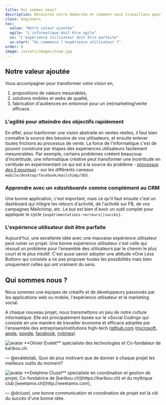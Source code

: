 ```yaml
---
title: Qui sommes nous?
description: Découvrez notre démarche et comment nous travaillons pour résoudre des problèmes à l'aide de solutions web et mobiles
class: beginners
toc:
  value: "Notre valeur ajoutée"
  agile: "L'informatique doit être agile"
  ux: "L'expérience utilisateur doit être parfaite"
  ux-start: "Ou commence l'expérience utilisateur ?"
order: 0
image: /assets/images/team.jpg
---
```


## Notre valeur ajoutée
Vous accompagner pour transformer votre vision en, 
1. propositions de valeurs mesurables, 
2. solutions mobiles et webs de qualité, 
3. fabrication d'audiences en entonnoir pour un (re)marketing/vente efficace. 

### L'agilité pour atteindre des objectifs rapidement
En effet, pour tranformer une vision abstraite en ventes réelles, il faut bien connaître la source des besoins de vos utilisateurs, et ensuite enlever toutes frictions au processus de vente. La force de l'informatique c'est de pouvoir construire par étapes des expériences utilisateurs facilement mesurerables. Par exemple, certains problèmes crééent beaucoup d'incertitude, une informatique créative peut transformer une incertitude en certitude en expérimentant ce qui est à la source du problème - _[processus des 5 pourquoi](https://fr.wikipedia.org/wiki/Cinq_pourquoi)_ - sur les différents caneaux `mobile/desktop/facebook/mailchimp/SEO`.

### Apprendre avec un _«dashboard»_ comme complément au CRM
Une bonne application, c'est important, mais ce qu'il faut ensuite c'est un dashboard qui intègre les retours d'activité, de l'activité sur FB, de vos campagnes Mailchimp, etc. Le but est bien d'avoir un outil complet pour appliquer le cycle `{expérimentations->erreurs||succès}`. 

### L'expérience utilisateur doit être parfaite
Aujourd'hui, une excellente idée avec une mauvaise expérience utilisateur peut ruiner un projet.
Une bonne expérience utilisateur c'est celle qui résoud un problème pour l'ensemble des utilisateurs par le chemin le plus court et le plus intuitif. C'est aussi savoir adopter une attitude  «One Less Button» qui consiste a ne pas proposer toutes les possibilités mais bien uniquement celles qui ont vraiment du sens.



## Qui sommes nous ?

Nous sommes une équipes de créatifs et de développeurs passionés par les applications web ou mobile, l'expérience utilisateur et le marketing social. 

A chaque nouveau projet, nous transmettons un peu de notre culture informatique. Elle est principalement basée sur le «Social Coding» qui consiste en une manière de travailler économe et efficace adoptée par l'enssemble des entreprises/institutions high-tech ([github.com](https://github.com) ([microsoft](https://github.com/Microsoft), [apple](https://github.com/apple), [google](https://github.com/google), [facebook](https://github.com/facebook), [nytimes](https://github.com/nytimes)). 



<aside markdown="1" class="pquote ">
  <img src="//ucarecdn.com/e79f59da-1081-4c89-a00f-b2499aaf0afa/-/resize/200x/oli.jpg" class="pquote-avatar" alt="avatar">
  **Olivier Evalet** spécialiste des technologies et Co-fondateur de karibou.ch.
  
  <p markdown="1" class="pquote-credit">
— @evaletolab, Quoi de plus motivant que de donner à chaque projet les meilleurs outils du moment?
  </p>
</aside>


<aside markdown="1" class="pquote ">
  <img src="https://ucarecdn.com/5b03bb17-e6e5-453c-9152-e92c8c9053ca/-/resize/200x/delp.jpg" class="pquote-avatar" alt="avatar">
  **Delphine Cluzel** spécialiste en coordination et gestion de projet, Co-fondatrice de [karibou.ch](https://karibou.ch) et du mythique club [weetamix.ch](http://weetamix.com),  


  <p markdown="1" class="pquote-credit">
— @dcluzel, une bonne communication et coordination de projet est la clé du succès d'une bonne idée.
  </p>
</aside>


